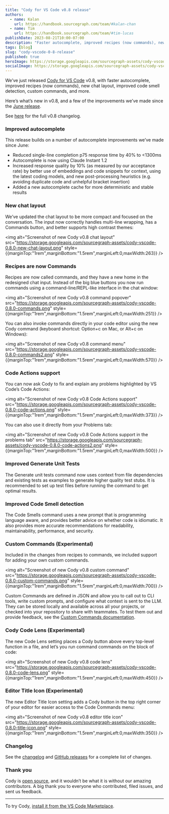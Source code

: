 ```yaml
---
title: "Cody for VS Code v0.8 release"
authors:
  - name: Kalan
    url: https://handbook.sourcegraph.com/team/#kalan-chan
  - name: Tim
    url: https://handbook.sourcegraph.com/team/#tim-lucas
publishDate: 2023-08-21T10:00-07:00
description: "Faster autocomplete, improved recipes (now commands), new chat layout, improved code smell detection, custom commands, and more."
tags: [blog]
slug: "cody-vscode-0-8-release"
published: true
heroImage: https://storage.googleapis.com/sourcegraph-assets/cody-vscode-0.8.0-og-image.jpg
socialImage: https://storage.googleapis.com/sourcegraph-assets/cody-vscode-0.8.0-og-image.jpg
---
```


We’ve just released [Cody for VS Code](https://marketplace.visualstudio.com/items?itemName=sourcegraph.cody-ai) v0.8, with faster autocomplete, improved recipes (now commands), new chat layout, improved code smell detection, custom commands, and more.

Here’s what’s new in v0.8, and a few of the improvements we’ve made since the [June release](https://about.sourcegraph.com/blog/cody-in-sourcegraph-5-1). 

See [here](https://github.com/sourcegraph/cody/releases/tag/vscode-v0.8.0) for the full v0.8 changelog.

### Improved autocomplete

This release builds on a number of autocomplete improvements we’ve made since June:

* Reduced single-line completion p75 response time by 40% to &lt;1300ms
* Autocomplete is now using Claude Instant 1.2
* Increased response quality by 10% (as measured by our acceptance rate) by better use of embeddings and code snippets for context, using the latest coding models, and new post-processing heuristics (e.g. avoiding duplicate code and unhelpful bracket insertion)
* Added a new autocomplete cache for more deterministic and stable results

### New chat layout

We’ve updated the chat layout to be more compact and focused on the conversation. The input now correctly handles multi-line wrapping, has a Commands button, and better supports high contrast themes:

<img alt="Screenshot of new Cody v0.8 chat layout" src="https://storage.googleapis.com/sourcegraph-assets/cody-vscode-0.8.0-new-chat-layout.png" style={{marginTop:"1rem",marginBottom:"1.5rem",marginLeft:0,maxWidth:263}} />

### Recipes are now Commands

Recipes are now called commands, and they have a new home in the redesigned chat input. Instead of the big blue buttons you now run commands using a command-line/REPL-like interface in the chat window:

<img alt="Screenshot of new Cody v0.8 command popover" src="https://storage.googleapis.com/sourcegraph-assets/cody-vscode-0.8.0-commands.png" style={{marginTop:"1rem",marginBottom:"1.5rem",marginLeft:0,maxWidth:251}} />

You can also invoke commands directly in your code editor using the new Cody command (keyboard shortcut: Option+c on Mac, or Alt+c on Windows):

<img alt="Screenshot of new Cody v0.8 command menu" src="https://storage.googleapis.com/sourcegraph-assets/cody-vscode-0.8.0-commands2.png" style={{marginTop:"1rem",marginBottom:"1.5rem",marginLeft:0,maxWidth:570}} />

### Code Actions support

You can now ask Cody to fix and explain any problems highlighted by VS Code’s Code Actions:

<img alt="Screenshot of new Cody v0.8 Code Actions support" src="https://storage.googleapis.com/sourcegraph-assets/cody-vscode-0.8.0-code-actions.png" style={{marginTop:"1rem",marginBottom:"1.5rem",marginLeft:0,maxWidth:373}} />

You can also use it directly from your Problems tab:

<img alt="Screenshot of new Cody v0.8 Code Actions support in the problems tab" src="https://storage.googleapis.com/sourcegraph-assets/cody-vscode-0.8.0-code-actions2.png" style={{marginTop:"1rem",marginBottom:"1.5rem",marginLeft:0,maxWidth:500}} />

### Improved Generate Unit Tests
The Generate unit tests command now uses context from file dependencies and existing tests as examples to generate higher quality test stubs. It is recommended to set up test files before running the command to get optimal results.

### Improved Code Smell detection

The Code Smells command uses a new prompt that is programming language aware, and provides better advice on whether code is idiomatic. It also provides more accurate recommendations for readability, maintainability, performance, and security.

### Custom Commands (Experimental)

Included in the changes from recipes to commands, we included support for adding your own custom commands.

<img alt="Screenshot of new Cody v0.8 custom command" src="https://storage.googleapis.com/sourcegraph-assets/cody-vscode-0.8.0-custom-commands.png" style={{marginTop:"1rem",marginBottom:"1.5rem",marginLeft:0,maxWidth:700}} />

Custom Commands are defined in JSON and allow you to call out to CLI tools, write custom prompts, and configure what context is sent to the LLM. They can be stored locally and available across all your projects, or checked into your repository to share with teammates. To test them out and provide feedback, see the [Custom Commands documentation](https://sourcegraph.com/notebooks/Tm90ZWJvb2s6MzA1NQ==#experimental-feature-editor-title-icon-cec8e75d-14ed-46c0-95e7-527fe520b32a).

### Cody Code Lens (Experimental)

The new Code Lens setting places a Cody button above every top-level function in a file, and let’s you run command commands on the block of code:

<img alt="Screenshot of new Cody v0.8 code lens" src="https://storage.googleapis.com/sourcegraph-assets/cody-vscode-0.8.0-code-lens.png" style={{marginTop:"1rem",marginBottom:"1.5rem",marginLeft:0,maxWidth:450}} />

### Editor Title Icon (Experimental)

The new Editor Title Icon setting adds a Cody button in the top right corner of your editor for easier access to the Code Commands menu:

<img alt="Screenshot of new Cody v0.8 editor title icon" src="https://storage.googleapis.com/sourcegraph-assets/cody-vscode-0.8.0-title-icon.png" style={{marginTop:"1rem",marginBottom:"1.5rem",marginLeft:0,maxWidth:350}} />

### Changelog

See the [changelog](https://github.com/sourcegraph/cody/blob/main/vscode/CHANGELOG.md) and [GitHub releases](https://github.com/sourcegraph/cody/releases) for a complete list of changes.

### Thank you

Cody is [open source](https://github.com/sourcegraph/cody), and it wouldn’t be what it is without our amazing contributors. A big thank you to everyone who contributed, filed issues, and sent us feedback.

<hr style={{marginTop:"2rem",marginBottom:"2rem"}}/>

To try Cody, [install it from the VS Code Marketplace](https://marketplace.visualstudio.com/items?itemName=sourcegraph.cody-ai).
